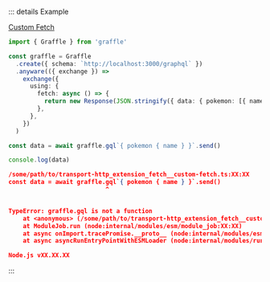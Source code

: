 ::: details Example

<div class="ExampleSnippet">
<a href="../../examples/transport-http/custom-fetch">Custom Fetch</a>

<!-- dprint-ignore-start -->
```ts twoslash
import { Graffle } from 'graffle'

const graffle = Graffle
  .create({ schema: `http://localhost:3000/graphql` })
  .anyware(({ exchange }) =>
    exchange({
      using: {
        fetch: async () => {
          return new Response(JSON.stringify({ data: { pokemon: [{ name: `Pokemon Mocked!` }] } }))
        },
      },
    })
  )

const data = await graffle.gql`{ pokemon { name } }`.send()

console.log(data)
```
<!-- dprint-ignore-end -->

<!-- dprint-ignore-start -->
```json
/some/path/to/transport-http_extension_fetch__custom-fetch.ts:XX:XX
const data = await graffle.gql`{ pokemon { name } }`.send()
                           ^


TypeError: graffle.gql is not a function
    at <anonymous> (/some/path/to/transport-http_extension_fetch__custom-fetch.ts:XX:XX:28)
    at ModuleJob.run (node:internal/modules/esm/module_job:XX:XX)
    at async onImport.tracePromise.__proto__ (node:internal/modules/esm/loader:XX:XX)
    at async asyncRunEntryPointWithESMLoader (node:internal/modules/run_main:XX:XX)

Node.js vXX.XX.XX
```
<!-- dprint-ignore-end -->

</div>
:::
